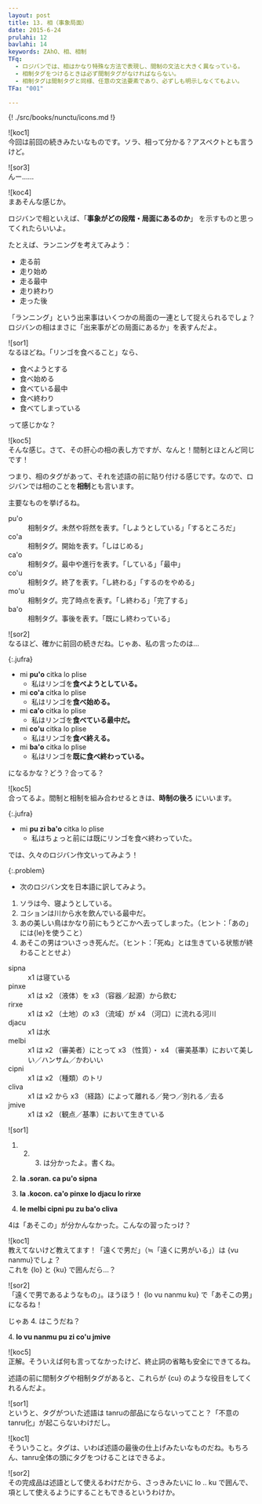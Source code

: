 ```yaml
---
layout: post
title: 13. 相（事象局面）
date: 2015-6-24
prulahi: 12
bavlahi: 14
keywords: ZAhO、相、相制
TFq:
  - ロジバンでは、相はかなり特殊な方法で表現し、間制の文法と大きく異なっている。
  - 相制タグをつけるときは必ず間制タグがなければならない。
  - 相制タグは間制タグと同様、任意の文法要素であり、必ずしも明示しなくてもよい。
TFa: "001"

---
```

{! ./src/books/nunctu/icons.md !}

![koc1]  
今回は前回の続きみたいなものです。ソラ、相って分かる？アスペクトとも言うけど。

![sor3]  
んー……

![koc4]  
まあそんな感じか。

ロジバンで相といえば、「**事象がどの段階・局面にあるのか**」 を示すものと思ってくれたらいいよ。

たとえば、ランニングを考えてみよう：

- 走る前
- 走り始め
- 走る最中
- 走り終わり
- 走った後

「ランニング」という出来事はいくつかの局面の一連として捉えられるでしょ？ロジバンの相はまさに「出来事がどの局面にあるか」を表すんだよ。

![sor1]  
なるほどね。「リンゴを食べること」なら、

- 食べようとする
- 食べ始める
- 食べている最中
- 食べ終わり
- 食べてしまっている

って感じかな？

![koc5]  
そんな感じ。さて、その肝心の相の表し方ですが、なんと！間制とほとんど同じです！

つまり、相のタグがあって、それを述語の前に貼り付ける感じです。なので、ロジバンでは相のことを**相制**とも言います。

主要なものを挙げるね。

<dl class="drani">
<dt>pu'o</dt>
<dd >相制タグ。未然や将然を表す。「しようとしている」「するところだ」</dd>
<dt>co'a</dt>
<dd >相制タグ。開始を表す。「しはじめる」</dd>
<dt>ca'o</dt>
<dd >相制タグ。最中や進行を表す。「している」「最中」</dd>
<dt>co'u</dt>
<dd >相制タグ。終了を表す。「し終わる」「するのをやめる」</dd>
<dt>mo'u</dt>
<dd >相制タグ。完了時点を表す。「し終わる」「完了する」</dd>
<dt>ba'o</dt>
<dd >相制タグ。事後を表す。「既にし終わっている」</dd>
</dl>

![sor2]  
なるほど、確かに前回の続きだね。じゃあ、私の言ったのは…

{:.jufra}
- mi <b>pu'o</b> citka lo plise
  - 私はリンゴを<b>食べようとしている。</b>
- mi <b>co'a</b> citka lo plise
  - 私はリンゴを<b>食べ始める。</b>
- mi <b>ca'o</b> citka lo plise
  - 私はリンゴを<b>食べている最中だ。</b>
- mi <b>co'u</b> citka lo plise
  - 私はリンゴを<b>食べ終える。</b>
- mi <b>ba'o</b> citka lo plise
  - 私はリンゴを<b>既に食べ終わっている。</b>


になるかな？どう？合ってる？

![koc5]  
合ってるよ。間制と相制を組み合わせるときは、**時制の後ろ** にいいます。

{:.jufra}
- mi <b>pu zi ba'o</b> citka lo plise
  - 私はちょっと前には既にリンゴを食べ終わっていた。


では、久々のロジバン作文いってみよう！

{:.problem}
- 次のロジバン文を日本語に訳してみよう。
 1. ソラは今、寝ようとしている。
 2. コションは川から水を飲んでいる最中だ。
 3. あの美しい鳥はかなり前にもうどこかへ去ってしまった。（ヒント：「あの」には{le}を使うこと）
 4. あそこの男はついさっき死んだ。（ヒント：「死ぬ」とは生きている状態が終わることとせよ）


<dl class="valsi">
<dt>sipna</dt>
<dd> x1 は寝ている</dd>
<dt>pinxe</dt>
<dd >x1 は x2 （液体）を x3 （容器／起源）から飲む</dd>
<dt>rirxe</dt>
<dd >x1 は x2 （土地）の x3 （流域）が x4 （河口）に流れる河川</dd>
<dt>djacu</dt>
<dd >x1 は水</dd>
<dt>melbi</dt>
<dd >x1 は x2 （審美者）にとって x3 （性質）・ x4 （審美基準）において美しい／ハンサム／かわいい</dd>
<dt>cipni</dt>
<dd >x1 は x2 （種類）のトリ</dd>
<dt>cliva</dt>
<dd >x1 は x2 から x3 （経路）によって離れる／発つ／別れる／去る</dd>
<dt>jmive</dt>
<dd >x1 は x2 （観点／基準）において生きている</dd>
</dl>

![sor1]  
1. 2. 3. は分かったよ。書くね。

1. <b>la .soran. ca pu'o sipna</b>
2. <b>la .kocon. ca'o pinxe lo djacu lo rirxe</b>
3. <b>le melbi cipni pu zu ba'o cliva</b>

4は「あそこの」が分かんなかった。こんなの習ったっけ？

![koc1]  
教えてないけど教えてます！「遠くで男だ」（≒「遠くに男がいる」）は {vu nanmu}でしょ？  
これを {lo} と {ku} で囲んだら…？

![sor2]  
「遠くで男であるようなもの」。ほうほう！ {lo vu nanmu ku} で「あそこの男」になるね！

じゃあ 4. はこうだね？

4.<b> lo vu nanmu pu zi co'u jmive</b>

![koc5]  
正解。そういえば何も言ってなかったけど、終止詞の省略も安全にできてるね。

述語の前に間制タグや相制タグがあると、これらが {cu} のような役目をしてくれるんだよ。

![sor1]  
というと、タグがついた述語は tanruの部品にならないってこと？「不意のtanru化」が起こらないわけだし。

![koc1]  
そういうこと。タグは、いわば述語の最後の仕上げみたいなものだね。もちろん、tanru全体の頭にタグをつけることはできるよ。

![sor2]  
その完成品は述語として使えるわけだから、さっきみたいに lo .. ku で囲んで、項として使えるようにすることもできるというわけか。
